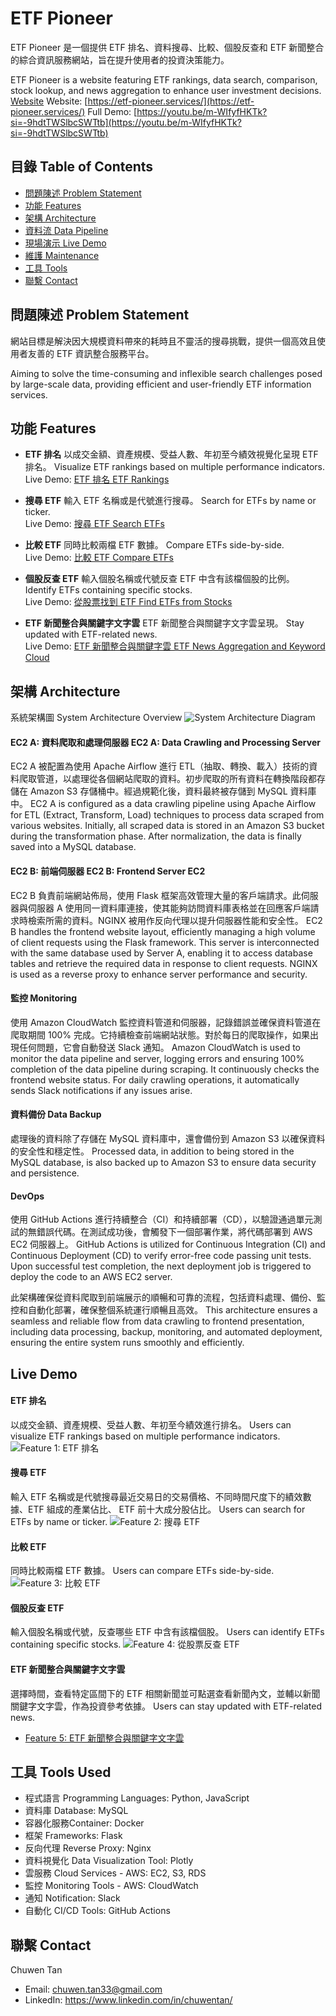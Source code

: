 
# ETF Pioneer

ETF Pioneer 是一個提供 ETF 排名、資料搜尋、比較、個股反查和 ETF 新聞整合的綜合資訊服務網站，旨在提升使用者的投資決策能力。

ETF Pioneer is a website featuring ETF rankings, data search, comparison, stock lookup, and news aggregation to enhance user investment decisions.
[Website](https://etf-pioneer.services/)
Website: [https://etf-pioneer.services/](https://etf-pioneer.services/)
Full Demo: [https://youtu.be/m-WIfyfHKTk?si=-9hdtTWSlbcSWTtb](https://youtu.be/m-WIfyfHKTk?si=-9hdtTWSlbcSWTtb)

## 目錄 Table of Contents
- [問題陳述 Problem Statement](#問題陳述-problem-statement)
- [功能 Features](#功能-features)
- [架構 Architecture](#架構-architecture)
- [資料流 Data Pipeline](#資料流-data-pipeline)
- [現場演示 Live Demo](#現場演示-live-demo)
- [維護 Maintenance](#維護-maintenance)
- [工具 Tools](#工具-tools)
- [聯繫 Contact](#聯繫-contact)



## 問題陳述 Problem Statement

網站目標是解決因大規模資料帶來的耗時且不靈活的搜尋挑戰，提供一個高效且使用者友善的 ETF 資訊整合服務平台。

Aiming to solve the time-consuming and inflexible search challenges posed by large-scale data, providing efficient and user-friendly ETF information services.





## 功能 Features

* **ETF 排名**
  以成交金額、資產規模、受益人數、年初至今績效視覺化呈現 ETF 排名。
  Visualize ETF rankings based on multiple performance indicators.  
  Live Demo: [ETF 排名 ETF Rankings](#etf-排名)

* **搜尋 ETF**
  輸入 ETF 名稱或是代號進行搜尋。
  Search for ETFs by name or ticker.  
  Live Demo: [搜尋 ETF Search ETFs](#搜尋-etf)

* **比較 ETF**
  同時比較兩檔 ETF 數據。
  Compare ETFs side-by-side.  
  Live Demo: [比較 ETF Compare ETFs](#比較-etf)

* **個股反查 ETF**
  輸入個股名稱或代號反查 ETF 中含有該檔個股的比例。
  Identify ETFs containing specific stocks.  
  Live Demo: [從股票找到 ETF Find ETFs from Stocks](#個股反查-etf)


* **ETF 新聞整合與關鍵字文字雲**
  ETF 新聞整合與關鍵字文字雲呈現。
  Stay updated with ETF-related news.  
  Live Demo: [ETF 新聞整合與關鍵字雲 ETF News Aggregation and Keyword Cloud](#etf-新聞整合與關鍵字文字雲)

  
## 架構 Architecture

系統架構圖 System Architecture Overview
![System Architecture Diagram](ReadmeMaterial/Architecture.png)




#### EC2 A: 資料爬取和處理伺服器 EC2 A: Data Crawling and Processing Server
EC2 A 被配置為使用 Apache Airflow 進行 ETL（抽取、轉換、載入）技術的資料爬取管道，以處理從各個網站爬取的資料。初步爬取的所有資料在轉換階段都存儲在 Amazon S3 存儲桶中。經過規範化後，資料最終被存儲到 MySQL 資料庫中。
EC2 A is configured as a data crawling pipeline using Apache Airflow for ETL (Extract, Transform, Load) techniques to process data scraped from various websites. Initially, all scraped data is stored in an Amazon S3 bucket during the transformation phase. After normalization, the data is finally saved into a MySQL database.

#### EC2 B: 前端伺服器 EC2 B: Frontend Server EC2
EC2 B 負責前端網站佈局，使用 Flask 框架高效管理大量的客戶端請求。此伺服器與伺服器 A 使用同一資料庫連接，使其能夠訪問資料庫表格並在回應客戶端請求時檢索所需的資料。NGINX 被用作反向代理以提升伺服器性能和安全性。
EC2 B handles the frontend website layout, efficiently managing a high volume of client requests using the Flask framework. This server is interconnected with the same database used by Server A, enabling it to access database tables and retrieve the required data in response to client requests. NGINX is used as a reverse proxy to enhance server performance and security.

#### 監控 Monitoring
使用 Amazon CloudWatch 監控資料管道和伺服器，記錄錯誤並確保資料管道在爬取期間 100% 完成。它持續檢查前端網站狀態。對於每日的爬取操作，如果出現任何問題，它會自動發送 Slack 通知。
Amazon CloudWatch is used to monitor the data pipeline and server, logging errors and ensuring 100% completion of the data pipeline during scraping. It continuously checks the frontend website status. For daily crawling operations, it automatically sends Slack notifications if any issues arise.

#### 資料備份 Data Backup
處理後的資料除了存儲在 MySQL 資料庫中，還會備份到 Amazon S3 以確保資料的安全性和穩定性。
Processed data, in addition to being stored in the MySQL database, is also backed up to Amazon S3 to ensure data security and persistence.


#### DevOps
使用 GitHub Actions 進行持續整合（CI）和持續部署（CD），以驗證通過單元測試的無錯誤代碼。在測試成功後，會觸發下一個部署作業，將代碼部署到 AWS EC2 伺服器上。
GitHub Actions is utilized for Continuous Integration (CI) and Continuous Deployment (CD) to verify error-free code passing unit tests. Upon successful test completion, the next deployment job is triggered to deploy the code to an AWS EC2 server.

此架構確保從資料爬取到前端展示的順暢和可靠的流程，包括資料處理、備份、監控和自動化部署，確保整個系統運行順暢且高效。
This architecture ensures a seamless and reliable flow from data crawling to frontend presentation, including data processing, backup, monitoring, and automated deployment, ensuring the entire system runs smoothly and efficiently.


## Live Demo

#### ETF 排名
以成交金額、資產規模、受益人數、年初至今績效進行排名。 Users can visualize ETF rankings based on multiple performance indicators. 
![Feature 1: ETF 排名](ReadmeMaterial/feature_1_ETF_ranking_updated.gif)

#### 搜尋 ETF
輸入 ETF 名稱或是代號搜尋最近交易日的交易價格、不同時間尺度下的績效數據、ETF 組成的產業佔比、 ETF 前十大成分股佔比。 Users can search for ETFs by name or ticker. 
![Feature 2: 搜尋 ETF](ReadmeMaterial/feature_2_search_an_ETF_updated.gif)

#### 比較 ETF
同時比較兩檔 ETF 數據。 Users can compare ETFs side-by-side. 
![Feature 3: 比較 ETF](ReadmeMaterial/feature_3_compare_ETFs.gif)


#### 個股反查 ETF
輸入個股名稱或代號，反查哪些 ETF 中含有該檔個股。 Users can identify ETFs containing specific stocks. 
![Feature 4: 從股票反查 ETF](ReadmeMaterial/feature_4_find_ETF_from_stock_updated.gif)

  
#### ETF 新聞整合與關鍵字文字雲
選擇時間，查看特定區間下的 ETF 相關新聞並可點選查看新聞內文，並輔以新聞關鍵字文字雲，作為投資參考依據。 Users can stay updated with ETF-related news. 
- [Feature 5: ETF 新聞整合與關鍵字文字雲](ReadmeMaterial/feature_5_ETF_news_aggregation_and_keyword_word_cloud.mov)
  


## 工具 Tools Used
* 程式語言 Programming Languages: Python, JavaScript
* 資料庫 Database: MySQL
* 容器化服務Container: Docker
* 框架 Frameworks: Flask
* 反向代理 Reverse Proxy: Nginx
* 資料視覺化 Data Visualization Tool: Plotly
* 雲服務 Cloud Services - AWS: EC2, S3, RDS
* 監控 Monitoring Tools - AWS: CloudWatch
* 通知 Notification: Slack
* 自動化 CI/CD Tools: GitHub Actions
  
## 聯繫 Contact

Chuwen Tan 
* Email: chuwen.tan33@gmail.com 
* LinkedIn: https://www.linkedin.com/in/chuwentan/
